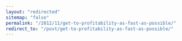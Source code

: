 ```yaml
---
layout: "redirected"
sitemap: "false"
permalink: "/2012/11/get-to-profitability-as-fast-as-possible/"
redirect_to: "/post/get-to-profitability-as-fast-as-possible/"
---
```




